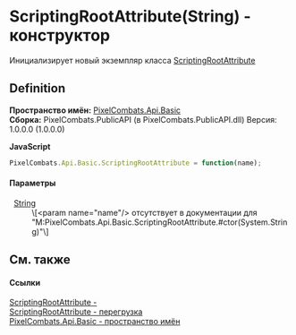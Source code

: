 # ScriptingRootAttribute(String) - конструктор


Инициализирует новый экземпляр класса <a href="f8e6a0d0-3de4-9870-b92c-d9d3a66f1c58">ScriptingRootAttribute</a>



## Definition
**Пространство имён:** <a href="ecd6f0f4-1f0e-84e2-1224-e842f2113db7">PixelCombats.Api.Basic</a>  
**Сборка:** PixelCombats.PublicAPI (в PixelCombats.PublicAPI.dll) Версия: 1.0.0.0 (1.0.0.0)

**JavaScript**
``` JavaScript
PixelCombats.Api.Basic.ScriptingRootAttribute = function(name);
```



#### Параметры
<dl><dt>  <a href="https://learn.microsoft.com/dotnet/api/system.string" target="_blank" rel="noopener noreferrer">String</a></dt><dd>\[&lt;param name="name"/&gt; отсутствует в документации для "M:PixelCombats.Api.Basic.ScriptingRootAttribute.#ctor(System.String)"\]</dd></dl>

## См. также


#### Ссылки
<a href="f8e6a0d0-3de4-9870-b92c-d9d3a66f1c58">ScriptingRootAttribute - </a>  
<a href="5d828dd8-a6f9-6ad2-798d-59bba950bf5d">ScriptingRootAttribute - перегрузка</a>  
<a href="ecd6f0f4-1f0e-84e2-1224-e842f2113db7">PixelCombats.Api.Basic - пространство имён</a>  
